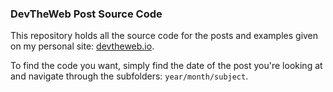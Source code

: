 ### DevTheWeb Post Source Code

This repository holds all the source code for the posts and examples given on my personal site: [devtheweb.io](https://devtheweb.io).

To find the code you want, simply find the date of the post you're looking at and navigate through the subfolders: `year/month/subject`.